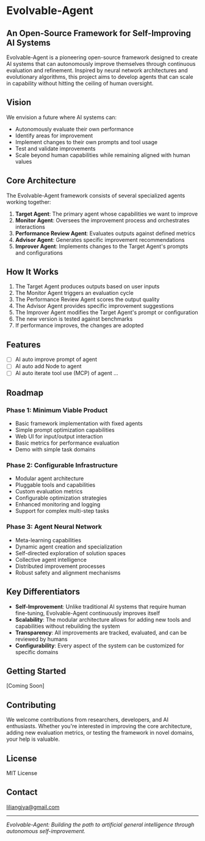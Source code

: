 # Evolvable-Agent

## An Open-Source Framework for Self-Improving AI Systems

Evolvable-Agent is a pioneering open-source framework designed to create AI systems that can autonomously improve themselves through continuous evaluation and refinement. Inspired by neural network architectures and evolutionary algorithms, this project aims to develop agents that can scale in capability without hitting the ceiling of human oversight.

## Vision

We envision a future where AI systems can:
- Autonomously evaluate their own performance
- Identify areas for improvement
- Implement changes to their own prompts and tool usage
- Test and validate improvements
- Scale beyond human capabilities while remaining aligned with human values

## Core Architecture

The Evolvable-Agent framework consists of several specialized agents working together:

1. **Target Agent**: The primary agent whose capabilities we want to improve
2. **Monitor Agent**: Oversees the improvement process and orchestrates interactions
3. **Performance Review Agent**: Evaluates outputs against defined metrics
4. **Advisor Agent**: Generates specific improvement recommendations
5. **Improver Agent**: Implements changes to the Target Agent's prompts and configurations

## How It Works

1. The Target Agent produces outputs based on user inputs
2. The Monitor Agent triggers an evaluation cycle
3. The Performance Review Agent scores the output quality
4. The Advisor Agent provides specific improvement suggestions
5. The Improver Agent modifies the Target Agent's prompt or configuration
6. The new version is tested against benchmarks
7. If performance improves, the changes are adopted

## Features

- [ ] AI auto improve prompt of agent
- [ ] AI auto add Node to agent
- [ ] AI auto iterate tool use (MCP) of agent
...

## Roadmap

### Phase 1: Minimum Viable Product
- Basic framework implementation with fixed agents
- Simple prompt optimization capabilities
- Web UI for input/output interaction
- Basic metrics for performance evaluation
- Demo with simple task domains

### Phase 2: Configurable Infrastructure
- Modular agent architecture
- Pluggable tools and capabilities
- Custom evaluation metrics
- Configurable optimization strategies
- Enhanced monitoring and logging
- Support for complex multi-step tasks

### Phase 3: Agent Neural Network
- Meta-learning capabilities
- Dynamic agent creation and specialization
- Self-directed exploration of solution spaces
- Collective agent intelligence
- Distributed improvement processes
- Robust safety and alignment mechanisms

## Key Differentiators

- **Self-Improvement**: Unlike traditional AI systems that require human fine-tuning, Evolvable-Agent continuously improves itself
- **Scalability**: The modular architecture allows for adding new tools and capabilities without rebuilding the system
- **Transparency**: All improvements are tracked, evaluated, and can be reviewed by humans
- **Configurability**: Every aspect of the system can be customized for specific domains

## Getting Started

[Coming Soon]

## Contributing

We welcome contributions from researchers, developers, and AI enthusiasts. Whether you're interested in improving the core architecture, adding new evaluation metrics, or testing the framework in novel domains, your help is valuable.

## License

MIT License

## Contact

liliangjya@gmail.com

---

*Evolvable-Agent: Building the path to artificial general intelligence through autonomous self-improvement.*